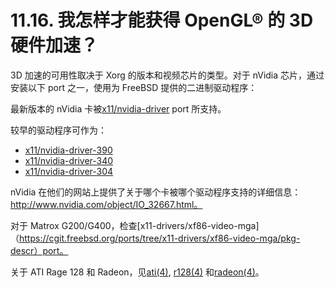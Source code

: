 # 11.16. 我怎样才能获得 OpenGL® 的 3D 硬件加速？

3D 加速的可用性取决于 Xorg 的版本和视频芯片的类型。对于 nVidia 芯片，通过安装以下 port 之一，使用为 FreeBSD 提供的二进制驱动程序：

最新版本的 nVidia 卡被[x11/nvidia-driver](https://cgit.freebsd.org/ports/tree/x11/nvidia-driver/pkg-descr) port 所支持。

较早的驱动程序可作为：

- [x11/nvidia-driver-390](https://cgit.freebsd.org/ports/tree/x11/nvidia-driver-390/pkg-descr)
- [x11/nvidia-driver-340](https://cgit.freebsd.org/ports/tree/x11/nvidia-driver-340/pkg-descr)
- [x11/nvidia-driver-304](https://cgit.freebsd.org/ports/tree/x11/nvidia-driver-304/pkg-descr)

nVidia 在他们的网站上提供了关于哪个卡被哪个驱动程序支持的详细信息：http://www.nvidia.com/object/IO_32667.html。

对于 Matrox G200/G400，检查[x11-drivers/xf86-video-mga]（https://cgit.freebsd.org/ports/tree/x11-drivers/xf86-video-mga/pkg-descr）port。

关于 ATI Rage 128 和 Radeon，见[ati(4)](https://www.freebsd.org/cgi/man.cgi?query=ati&sektion=4&format=html), [r128(4)](https://www.freebsd.org/cgi/man.cgi?query=r128&sektion=4&format=html) 和[radeon(4)](https://www.freebsd.org/cgi/man.cgi?query=radeon&sektion=4&format=html)。
